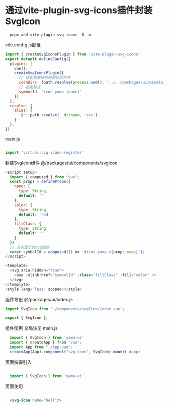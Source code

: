 # 通过vite-plugin-svg-icons插件封装SvgIcon


```shell
  pnpm add vite-plugin-svg-icons -D -w
```

vite.config.js配置

```js
import { createSvgIconsPlugin } from 'vite-plugin-svg-icons'
export default defineConfig({
  plugins: [
    vue(),
    createSvgIconsPlugin({
      // 指定需要缓存的图标文件夹
      iconDirs: [path.resolve(process.cwd(), '../../packages/ui/assets/icons')],
      // 指定格式
      symbolId: 'icon-yama-[name]'
    })
  ],
  resolve: {
    alias: {
      '@': path.resolve(__dirname, 'src')
    }
  },
})
```

main.js
```javascript

import 'virtual:svg-icons-register'

```

封装SvgIcon组件 @/packages/ui/components/svgIcon

```js
<script setup>
  import { computed } from "vue";
  const props = defineProps({
    name: {
      type: String,
      default: ''
    },
    color: {
      type: String,
      default: 'red'
    },
    fillClass: {
      type: String,
      default: ''
    }
  })
  // 真实显示的svg图标
  const symbolId = computed(() => `#icon-yama-${props.name}`);
</script>

<template>
  <svg aria-hidden="true">
    <use :xlink:href="symbolId" :class="fillClass" :fill="color" />
  </svg>
</template>
<style lang="less" scoped></style>
```

组件导出 @/packages/ui/index.js
```js
import SvgIcon from './components/svgIcon/index.vue';

export { SvgIcon };
```

组件使用
全局注册 main.js
```js
  import { SvgIcon } from 'yama-ui'
  import { createApp } from "vue";
  import App from "./App.vue";
  createApp(App).component("svg-icon", SvgIcon).mount('#app) 
```
页面按需引入
```js

  import { SvgIcon } from 'yama-ui'

```
页面使用
```html

  <svg-icon name="bell"/>

```



